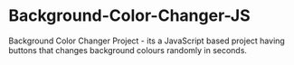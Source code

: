 # Background-Color-Changer-JS
Background Color Changer Project - its a JavaScript based project having buttons that changes background colours randomly in seconds.
